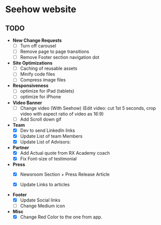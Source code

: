 Seehow website
=====

TODO
------
- __New Change Requests__
  - [ ] Turn off carousel
  - [ ] Remove page to page transitions
  - [ ] Remove Footer section navigation dot

- __Site Optimizations__
  - [ ] Caching of reusable assets
  - [ ] Minify code files
  - [ ] Compress image files

- __Responsiveness__
  - [ ] optimize for iPad (tablets)
  - [ ] optimize for iPhone

- __Video Banner__
  - [ ] Change video (With Seehow) (Edit video: cut 1st 5 seconds, crop video with aspect ratio of video as 16:9)
  - [ ] Add Scroll down gif

- __Team__
  - [x] Dev to send LinkedIn links
  - [x] Update List of team Members
  - [x] Update List of Advisors:

- __Partner__
    - [x] Add Actual quote from RX Academy coach
    - [x] Fix Font-size of testimonial

- __Press__
  - [x] Newsroom Section + Press Release Article
  - [x] Update Links to articles


- __Footer__
  - [x] Update Social links
  - [ ] Change Medium icon

- __Misc__
  - [x] Change Red Color to the one from app.
